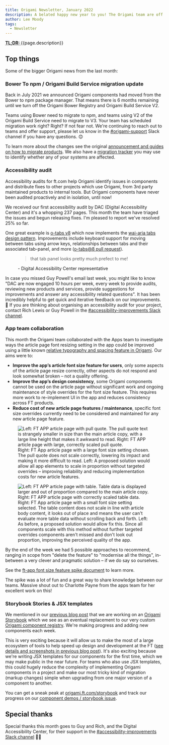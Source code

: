 ```yaml
---
title: Origami Newsletter, January 2022
description: A belated happy new year to you! The Origami team are off to a flying start. This feature includes many accessibility improvements; app team collaboration; Storybook Stories and JSX templates for components; and ongoing bower to npm migration support.
author: Lee Moody
tags:
  - Newsletter
---
```


<abbr title="Too long; didn't read">
<strong>
TL;DR:
</strong>
</abbr> {{page.description}}

## Top things

Some of the bigger Origami news from the last month:

### Bower To npm / Origami Build Service migration update

Back in July 2021 we announced Origami components had moved from the Bower to npm package manager. That means there is 6 months remaining until we turn off the Origami Bower Registry and Origami Build Service V2.

Teams using Bower need to migrate to npm, and teams using V2 of the Origami Build Service need to migrate to V3. Your team has scheduled migration work right? Right? If not fear not. We're continuing to reach out to teams and offer support, please let us know in the [#origami-support](https://financialtimes.slack.com/archives/C02FU5ARJ) Slack channel if you have any questions. 😊

To learn more about the changes see the original [announcement and guides on how to migrate products](https://origami.ft.com/blog/2021/07/01/origami-on-npm-and-how-to-migrate/). We also have a [migration tracker](https://docs.google.com/spreadsheets/d/1Pem5e6cR0aiuKpYa7VD08AnSSynzjRtWt_VAHAoyhPQ/edit#gid=1513272952) you may use to identify whether any of your systems are affected.

### Accessibility audit

Accessibility audits for ft.com help Origami identify issues in components and distribute fixes to other projects which use Origami, from 3rd party maintained products to internal tools. But Origami components have never been audited proactively and in isolation, until now!

We received our first accessibility audit by DAC (Digital Accessibility Center) and it's a whopping 237 pages. This month the team have triaged the issues and begun releasing fixes. I'm pleased to report we've resolved 25% so far.

One great example is [o-tabs v8](https://registry.origami.ft.com/components/o-tabs@8.0.0) which now implements the [wai-aria tabs design pattern](https://www.w3.org/TR/wai-aria-practices/#tabpanel). Improvements include keyboard support for moving between tabs using arrow keys, relationships between tabs and their associated tab-panel, and more ([o-tabs@8 pull request](https://github.com/Financial-Times/origami/pull/571)).

<figure>
    <blockquote>
        <p>that tab panel looks pretty much prefect to me!</p>
    </blockquote>
    <figcaption>- Digital Accessibility Center representative</figcaption>
</figure>

In case you missed Guy Powell's email last week, you might like to know "DAC are now engaged 10 hours per week, every week to provide audits, reviewing new products and services, provide suggestions for improvements and answer any accessibility related questions". It has been incredibly helpful to get quick and iterative feedback on our improvements. 🙏 If you are thinking about organising an accessibility audit for your project, contact Rich Lewis or Guy Powell in the [#accessibility-improvements Slack channel](https://financialtimes.slack.com/archives/C02NW8G3VPD).

### App team collaboration

This month the Origami team collaborated with the Apps team to investigate ways the article page font resizing setting in the app could be improved using a little known [relative typography and spacing feature in Origami](https://registry.origami.ft.com/components/o-typography@7.1.0/sassdoc?brand=core#variable-o-typography-relative-units). Our aims were to:

- **Improve the app’s article font size feature for users**, only some aspects of the article page resize correctly, other aspects do not respond and look somewhat broken – not a quality offering.
- **Improve the app’s design consistency**, some Origami components cannot be used on the article page without significant work and ongoing maintenance of style overrides for the font size feature. This requires more work to re-implement UI in the app and reduces consistency across FT products.
- **Reduce cost of new article page features / maintenance**, specific font size overrides currently need to be considered and maintained for any new article page feature.

<figure>
	<img alt="Left: FT APP article page with pull quote. The pull quote text is strangely smaller in size than the main article copy, with a large line height that makes it awkward to read. Right: FT APP article page with large, correctly scaled pull quote." src="https://www.ft.com/__origami/service/image/v2/images/raw/https://origami.ft.com/assets/images/2022-01-28-newsletter/ft-app-font-size-quote.png?source=origami" />
	<figcaption>
        Right: FT App article page with a large font size setting chosen. The pull quote does not scale correctly, lowering its impact and making it more difficult to read. Left: A proposed solution would allow all app elements to scale in proportion without targeted overrides – improving reliability and reducing implementation costs for new article features.
	</figcaption>
</figure>

<figure>
	<img alt="Left: FT APP article page with table. Table data is displayed larger and out of proportion compared to the main article copy. Right: FT APP article page with correctly scaled table data." src="https://www.ft.com/__origami/service/image/v2/images/raw/https://origami.ft.com/assets/images/2022-01-28-newsletter/ft-app-font-size-table.png?source=origami" />
	<figcaption>
        Right: FT App article page with a small font size setting selected. The table content does not scale in line with article body content, it looks out of place and means the user can't evaluate more table data without scrolling back and forth. Left: As before, a proposed solution would allow fix this. Since all components scale with this method without further targeted overrides components aren't missed and don't look out proportion, improving the perceived quality of the app.
	</figcaption>
</figure>

By the end of the week we had 5 possible approaches to recommend, ranging in scope from "delete the feature" to "modernise all the things", in-between a very clever and pragmatic solution – if we do say so ourselves.

See the [ft-app font size feature spike document](https://docs.google.com/document/d/1JpAxWOzUTn1sD3hAj_9yWS_FMaKcxKECk_tiXUfjO-E/edit#heading=h.5a2d438n46du) to learn more.

The spike was a lot of fun and a great way to share knowledge between our teams. Massive shout out to Charlotte Payne from the apps team for her excellent work on this!

### Storybook Stories & JSX templates

We mentioned in our [previous blog post](/blog/2021/11/05/newsletter/#storybook) that we are working on an [Origami Storybook](https://origami.ft.com/storybook/) which we see as an eventual replacement to our very custom [Origami component registry](https://registry.origami.ft.com/components?active=true&maintained=true). We're making progress and adding new components each week.

This is very exciting because it will allow us to make the most of a large ecosystem of tools to help speed up design and development at the FT ([see details and screenshots in previous blog post](/blog/2021/11/05/newsletter/#storybook)). It's also exciting because we're writing JSX templates for our components for the first time, which we may make public in the near future. For teams who also use JSX templates, this could hugely reduce the complexity of implementing Origami components in a project and make our most tricky kind of migration (markup changes) simple when upgrading from one major version of a component to another.

You can get a sneak peak at [origami.ft.com/storybook](https://origami.ft.com/storybook) and track our progress on our [component demos / storybook issue](https://github.com/Financial-Times/origami/issues/522).

## Special thanks

Special thanks this month goes to Guy and Rich, and the Digital Accessibility Center, for their support in the [#accessibility-improvements Slack channel](https://financialtimes.slack.com/archives/C02NW8G3VPD) 🙇‍♂️
